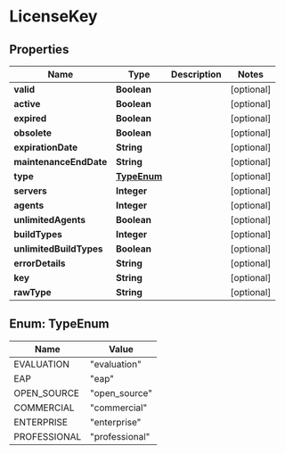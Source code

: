 
# LicenseKey

## Properties
Name | Type | Description | Notes
------------ | ------------- | ------------- | -------------
**valid** | **Boolean** |  |  [optional]
**active** | **Boolean** |  |  [optional]
**expired** | **Boolean** |  |  [optional]
**obsolete** | **Boolean** |  |  [optional]
**expirationDate** | **String** |  |  [optional]
**maintenanceEndDate** | **String** |  |  [optional]
**type** | [**TypeEnum**](#TypeEnum) |  |  [optional]
**servers** | **Integer** |  |  [optional]
**agents** | **Integer** |  |  [optional]
**unlimitedAgents** | **Boolean** |  |  [optional]
**buildTypes** | **Integer** |  |  [optional]
**unlimitedBuildTypes** | **Boolean** |  |  [optional]
**errorDetails** | **String** |  |  [optional]
**key** | **String** |  |  [optional]
**rawType** | **String** |  |  [optional]


<a name="TypeEnum"></a>
## Enum: TypeEnum
Name | Value
---- | -----
EVALUATION | &quot;evaluation&quot;
EAP | &quot;eap&quot;
OPEN_SOURCE | &quot;open_source&quot;
COMMERCIAL | &quot;commercial&quot;
ENTERPRISE | &quot;enterprise&quot;
PROFESSIONAL | &quot;professional&quot;



